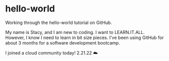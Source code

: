 # hello-world
Working through the hello-world tutorial on GitHub.


My name is Stacy, and I am new to coding. I want to LEARN.IT.ALL. However, I know I need to learn in bit size pieces. I've been using GitHub for about 3 months for a software development bootcamp.

I joined a cloud community today! 2.21.22 ☁️
